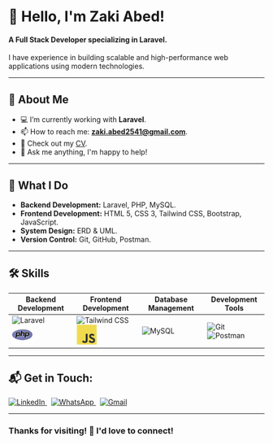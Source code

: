 # 👋 Hello, I'm Zaki Abed!  
#### A Full Stack Developer specializing in Laravel.  

I have experience in building scalable and high-performance web applications using modern technologies.

---

## 🔭 About Me  
- 💻 I’m currently working with **Laravel**.  
- 📫 How to reach me: **zaki.abed2541@gmail.com**.  
- 📄 Check out my [CV](https://drive.google.com/drive/folders/1BLzV9Z9aGC0nFNSxW9u3dJeTS-Dye2vr?usp=drive_link).  
- 💬 Ask me anything, I'm happy to help!  

---

## 🚀 What I Do  
- **Backend Development:** Laravel, PHP, MySQL.  
- **Frontend Development:** HTML 5, CSS 3, Tailwind CSS, Bootstrap, JavaScript.  
- **System Design:** ERD & UML.  
- **Version Control:** Git, GitHub, Postman.  

---

## 🛠️ Skills

| **Backend Development**   | **Frontend Development**  | **Database Management**   | **Development Tools**     |
| ------------------------- | ------------------------- | ------------------------- | ------------------------- |
| <img src="https://laravel.com/img/logomark.min.svg" alt="Laravel" width="40" height="40"/> &nbsp; <img src="https://raw.githubusercontent.com/devicons/devicon/master/icons/php/php-original.svg" alt="PHP" width="40" height="40"/> | <img src="https://upload.wikimedia.org/wikipedia/commons/d/d5/Tailwind_CSS_Logo.svg" alt="Tailwind CSS" width="40" height="40"/> &nbsp; <img src="https://raw.githubusercontent.com/devicons/devicon/master/icons/javascript/javascript-original.svg" alt="JavaScript" width="40" height="40"/> | <img src="https://img.icons8.com/?size=96&id=9nLaR5KFGjN0&format=png" alt="MySQL" width="40" height="40"/> | <img src="https://www.vectorlogo.zone/logos/git-scm/git-scm-icon.svg" alt="Git" width="40" height="40"/> &nbsp; <img src="https://kinlane-productions2.s3.amazonaws.com/postman/logo-glyph.png" alt="Postman" width="40" height="40"/> |
 

--- 
## 📬 Get in Touch: 
<a href="https://linkedin.com/in/zaki-abed" target="blank">
    <img src="https://raw.githubusercontent.com/rahuldkjain/github-profile-readme-generator/master/src/images/icons/Social/linked-in-alt.svg" alt="LinkedIn" width="30" height="30"/>
</a> &nbsp; 
<a href="https://wa.me/+201080041327" target="blank">
    <img src="https://upload.wikimedia.org/wikipedia/commons/6/6b/WhatsApp.svg" alt="WhatsApp" width="30" height="30"/>
</a> &nbsp;
<a href="mailto:zaki.abed2541@gmail.com" target="blank">
    <img src="https://upload.wikimedia.org/wikipedia/commons/4/4e/Gmail_Icon.png" alt="Gmail" width="30" height="30"/>
</a>




---

### Thanks for visiting! 🚀 I'd love to connect!
